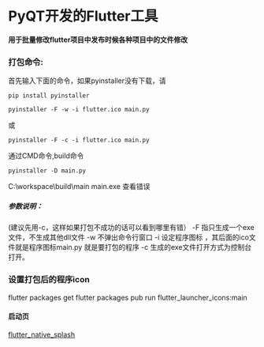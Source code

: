 # PyQT开发的Flutter工具

**用于批量修改flutter项目中发布时候各种项目中的文件修改**

### 打包命令:
首先输入下面的命令，如果pyinstaller没有下载，请
```
pip install pyinstaller
```
```
pyinstaller -F -w -i flutter.ico main.py
```
或
```
pyinstaller -F -c -i flutter.ico main.py
```

通过CMD命令,build命令  
```
pyinstaller -D main.py
```

C:\workspace\build\main 
main.exe 
查看错误

##### 参数说明：
(建议先用-c，这样如果打包不成功的话可以看到哪里有错）
-F 指只生成一个exe文件，不生成其他dll文件
-w 不弹出命令行窗口
-i 设定程序图标 ，其后面的ico文件就是程序图标main.py 就是要打包的程序
-c 生成的exe文件打开方式为控制台打开。
### 设置打包后的程序icon
flutter packages get
flutter packages pub run flutter_launcher_icons:main
####    启动页
[flutter_native_splash](https://pub.dev/packages/flutter_native_splash)
